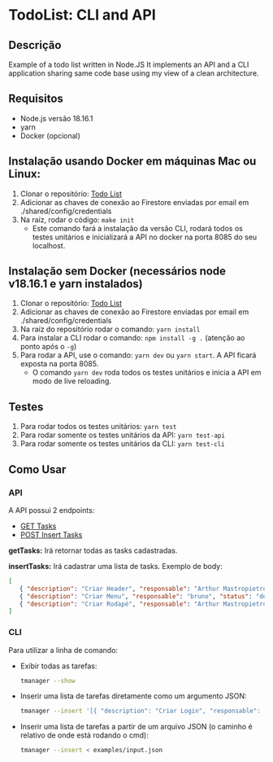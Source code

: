 # TodoList: CLI and API

## Descrição

Example of a todo list written in Node.JS It implements an API and a CLI application sharing same code base using my view of a clean architecture.

## Requisitos

-  Node.js versão 18.16.1
-  yarn
-  Docker (opcional)

## Instalação usando Docker em máquinas Mac ou Linux:

1. Clonar o repositório: [Todo List](https://github.com/awmpietro/todo-list)
2. Adicionar as chaves de conexão ao Firestore enviadas por email em ./shared/config/credentials
3. Na raíz, rodar o código: `make init`
   -  Este comando fará a instalação da versão CLI, rodará todos os testes unitários e inicializará a API no docker na porta 8085 do seu localhost.

## Instalação sem Docker (necessários node v18.16.1 e yarn instalados)

1. Clonar o repositório: [Todo List](https://github.com/awmpietro/todo-list)
2. Adicionar as chaves de conexão ao Firestore enviadas por email em ./shared/config/credentials
3. Na raíz do repositório rodar o comando: `yarn install`
4. Para instalar a CLI rodar o comando: `npm install -g .` (atenção ao ponto após o `-g`)
5. Para rodar a API, use o comando: `yarn dev` ou `yarn start`. A API ficará exposta na porta 8085.
   -  O comando `yarn dev` roda todos os testes unitários e inicia a API em modo de live reloading.

## Testes

1. Para rodar todos os testes unitários: `yarn test`
2. Para rodar somente os testes unitários da API: `yarn test-api`
3. Para rodar somente os testes unitários da CLI: `yarn test-cli`

## Como Usar

### API

A API possui 2 endpoints:

-  [GET Tasks](http://localhost:8085/get-tasks)
-  [POST Insert Tasks](http://localhost:8085/insert-tasks)

**getTasks:** Irá retornar todas as tasks cadastradas.

**insertTasks:** Irá cadastrar uma lista de tasks.
Exemplo de body:

```json
[
   { "description": "Criar Header", "responsable": "Arthur Mastropietro", "status": "todo" },
   { "description": "Criar Menu", "responsable": "bruno", "status": "doing" },
   { "description": "Criar Rodapé", "responsable": "Arthur Mastropietro", "status": "todo" }
]
```

### CLI

Para utilizar a linha de comando:

-  Exibir todas as tarefas:

   ```bash
   tmanager --show
   ```

-  Inserir uma lista de tarefas diretamente como um argumento JSON:

   ```bash
   tmanager --insert '[{ "description": "Criar Login", "responsable": "Arthur", "status": "done" }, { "description": "Criar Menu", "responsable": "Arthur", "status": "doing" }]'
   ```

-  Inserir uma lista de tarefas a partir de um arquivo JSON (o caminho é relativo de onde está rodando o cmd):
   ```bash
   tmanager --insert < examples/input.json
   ```
